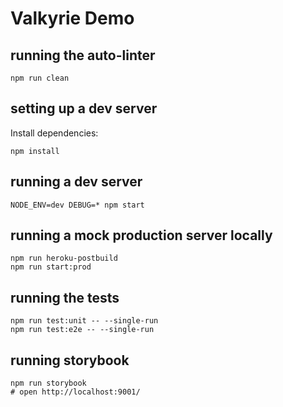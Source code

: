 # Valkyrie Demo

## running the auto-linter

```
npm run clean
```

## setting up a dev server

Install dependencies:

```
npm install
```

## running a dev server

```
NODE_ENV=dev DEBUG=* npm start
```

## running a mock production server locally

```
npm run heroku-postbuild
npm run start:prod
```

## running the tests

```
npm run test:unit -- --single-run
npm run test:e2e -- --single-run
```

## running storybook

```
npm run storybook
# open http://localhost:9001/
```